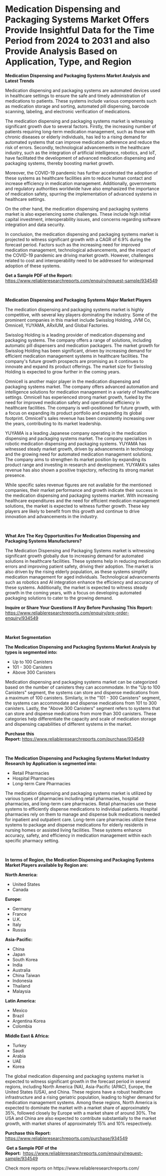 <p><h1>Medication Dispensing and Packaging Systems Market Offers Provide Insightful Data for the Time Period from 2024 to 2031 and also Provide Analysis Based on Application, Type, and Region</h1></p><p><strong>Medication Dispensing and Packaging Systems Market Analysis and Latest Trends</strong></p>
<p><p>Medication dispensing and packaging systems are automated devices used in healthcare settings to ensure the safe and timely administration of medications to patients. These systems include various components such as medication storage and sorting, automated pill dispensing, barcode scanning, labeling, and electronic verification of medications.</p><p>The medication dispensing and packaging systems market is witnessing significant growth due to several factors. Firstly, the increasing number of patients requiring long-term medication management, such as those with chronic diseases or elderly individuals, has led to a rising demand for automated systems that can improve medication adherence and reduce the risk of errors. Secondly, technological advancements in the healthcare industry, such as the integration of artificial intelligence, robotics, and IoT, have facilitated the development of advanced medication dispensing and packaging systems, thereby boosting market growth.</p><p>Moreover, the COVID-19 pandemic has further accelerated the adoption of these systems as healthcare facilities aim to reduce human contact and increase efficiency in medication management. Additionally, governments and regulatory authorities worldwide have also emphasized the importance of medication safety, spurring the implementation of advanced systems in healthcare settings.</p><p>On the other hand, the medication dispensing and packaging systems market is also experiencing some challenges. These include high initial capital investment, interoperability issues, and concerns regarding software integration and data security.</p><p>In conclusion, the medication dispensing and packaging systems market is projected to witness significant growth with a CAGR of 6.9% during the forecast period. Factors such as the increasing need for improved medication management, technological advancements, and the impact of the COVID-19 pandemic are driving market growth. However, challenges related to cost and interoperability need to be addressed for widespread adoption of these systems.</p></p>
<p><strong>Get a Sample PDF of the Report:&nbsp;</strong> <a href="https://www.reliableresearchreports.com/enquiry/request-sample/934549">https://www.reliableresearchreports.com/enquiry/request-sample/934549</a></p>
<p>&nbsp;</p>
<p><strong>Medication Dispensing and Packaging Systems Major Market Players</strong></p>
<p><p>The medication dispensing and packaging systems market is highly competitive, with several key players dominating the industry. Some of the prominent companies in this market include Swisslog Holding, JVM Co, Omnicell, YUYAMA, ARxIUM, and Global Factories.</p><p>Swisslog Holding is a leading provider of medication dispensing and packaging systems. The company offers a range of solutions, including automatic pill dispensers and medication packagers. The market growth for Swisslog Holding has been significant, driven by increasing demand for efficient medication management systems in healthcare facilities. The company's future growth prospects are promising as it continues to innovate and expand its product offerings. The market size for Swisslog Holding is expected to grow further in the coming years.</p><p>Omnicell is another major player in the medication dispensing and packaging systems market. The company offers advanced automation and intelligence solutions for medication management in a variety of healthcare settings. Omnicell has experienced strong market growth, fueled by the need for improved medication safety and operational efficiency in healthcare facilities. The company is well-positioned for future growth, with a focus on expanding its product portfolio and expanding its global footprint. Omnicell's sales revenue has been consistently increasing over the years, contributing to its market leadership.</p><p>YUYAMA is a leading Japanese company operating in the medication dispensing and packaging systems market. The company specializes in robotic medication dispensing and packaging systems. YUYAMA has witnessed steady market growth, driven by advancements in technology and the growing need for automated medication management solutions. The company aims to strengthen its market position by expanding its product range and investing in research and development. YUYAMA's sales revenue has also shown a positive trajectory, reflecting its strong market presence.</p><p>While specific sales revenue figures are not available for the mentioned companies, their market performance and growth indicate their success in the medication dispensing and packaging systems market. With increasing healthcare expenditures and the need for efficient medication management solutions, the market is expected to witness further growth. These key players are likely to benefit from this growth and continue to drive innovation and advancements in the industry.</p></p>
<p>&nbsp;</p>
<p><strong>What Are The Key Opportunities For Medication Dispensing and Packaging Systems Manufacturers?</strong></p>
<p><p>The Medication Dispensing and Packaging Systems market is witnessing significant growth globally due to increasing demand for automated solutions in healthcare facilities. These systems help in reducing medication errors and improving patient safety, driving their adoption. The market is also driven by the rising elderly population, as these systems simplify medication management for aged individuals. Technological advancements such as robotics and AI integration enhance the efficiency and accuracy of these systems. Additionally, the market is expected to witness steady growth in the coming years, with a focus on developing automated packaging solutions to cater to the growing demand.</p></p>
<p><strong>Inquire or Share Your Questions If Any Before Purchasing This Report:</strong> <a href="https://www.reliableresearchreports.com/enquiry/pre-order-enquiry/934549">https://www.reliableresearchreports.com/enquiry/pre-order-enquiry/934549</a></p>
<p>&nbsp;</p>
<p><strong>Market Segmentation</strong></p>
<p><strong>The Medication Dispensing and Packaging Systems Market Analysis by types is segmented into:</strong></p>
<p><ul><li>Up to 100 Canisters</li><li>101 - 300 Canisters</li><li>Above 300 Canisters</li></ul></p>
<p><p>Medication dispensing and packaging systems market can be categorized based on the number of canisters they can accommodate. In the "Up to 100 Canisters" segment, the systems can store and dispense medications from a maximum of 100 canisters. Similarly, in the "101 - 300 Canisters" segment, the systems can accommodate and dispense medications from 101 to 300 canisters. Lastly, the "Above 300 Canisters" segment refers to systems that can store and dispense medications from more than 300 canisters. These categories help differentiate the capacity and scale of medication storage and dispensing capabilities of different systems in the market.</p></p>
<p><strong>Purchase this Report:&nbsp;</strong><a href="https://www.reliableresearchreports.com/purchase/934549">https://www.reliableresearchreports.com/purchase/934549</a></p>
<p>&nbsp;</p>
<p><strong>The Medication Dispensing and Packaging Systems Market Industry Research by Application is segmented into:</strong></p>
<p><ul><li>Retail Pharmacies</li><li>Hospital Pharmacies</li><li>Long-term Care Pharmacies</li></ul></p>
<p><p>The medication dispensing and packaging systems market is utilized by various types of pharmacies including retail pharmacies, hospital pharmacies, and long-term care pharmacies. Retail pharmacies use these systems to efficiently dispense medications to individual patients. Hospital pharmacies rely on them to manage and dispense bulk medications needed for inpatient and outpatient care. Long-term care pharmacies utilize these systems to package and dispense medications for elderly residents in nursing homes or assisted living facilities. These systems enhance accuracy, safety, and efficiency in medication management within each specific pharmacy setting.</p></p>
<p>&nbsp;</p>
<p><strong>In terms of Region, the Medication Dispensing and Packaging Systems Market Players available by Region are:</strong></p>
<p>
    <p> <strong> North America: </strong>
        <ul>
            <li>United States</li>
            <li>Canada</li>
        </ul>
        </p> 
    <p> <strong> Europe: </strong>
        <ul>
            <li>Germany</li>
            <li>France</li>
            <li>U.K.</li>
            <li>Italy</li>
            <li>Russia</li>
        </ul>
        </p> 
    <p> <strong> Asia-Pacific: </strong>
        <ul>
            <li>China</li>
            <li>Japan</li>
            <li>South Korea</li>
            <li>India</li>
            <li>Australia</li>
            <li>China Taiwan</li>
            <li>Indonesia</li>
            <li>Thailand</li>
            <li>Malaysia</li>
        </ul>
        </p> 
    <p> <strong> Latin America: </strong>
        <ul>
            <li>Mexico</li>
            <li>Brazil</li>
            <li>Argentina Korea</li>
            <li>Colombia</li>
        </ul>
        </p> 
    <p> <strong> Middle East & Africa: </strong>
        <ul>
            <li>Turkey</li>
            <li>Saudi</li>
            <li>Arabia</li>
            <li>UAE</li>
            <li>Korea</li>
        </ul>
    </p>
    </p>
<p><p>The global medication dispensing and packaging systems market is expected to witness significant growth in the forecast period in several regions, including North America (NA), Asia-Pacific (APAC), Europe, the United States (USA), and China. These regions have a robust healthcare infrastructure and a rising geriatric population, leading to higher demand for medication management systems. Among these regions, North America is expected to dominate the market with a market share of approximately 35%, followed closely by Europe with a market share of around 30%. The USA and China are also expected to contribute substantially to the market growth, with market shares of approximately 15% and 10% respectively.</p></p>
<p><strong>Purchase this Report: </strong><a href="https://www.reliableresearchreports.com/purchase/934549">https://www.reliableresearchreports.com/purchase/934549</a></p>
<p>&nbsp;<strong>Get a Sample PDF of the Report:&nbsp;&nbsp;</strong><a href="https://www.reliableresearchreports.com/enquiry/request-sample/934549">https://www.reliableresearchreports.com/enquiry/request-sample/934549</a></p>
<p><strong></strong></p>
<p>Check more reports on https://www.reliableresearchreports.com/</p>